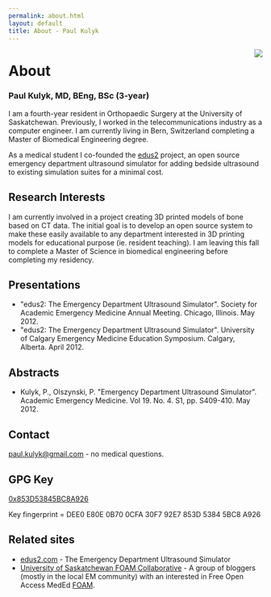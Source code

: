 ```yaml
---
permalink: about.html
layout: default
title: About - Paul Kulyk
---
```


<img style="float:right" src="{{ site.url }}/images/kulyk_floating10.png" >

# About

### Paul Kulyk, MD, BEng, BSc (3-year)

I am a fourth-year resident in Orthopaedic Surgery at the University of Saskatchewan.  Previously, I worked in the telecommunications industry as a computer engineer.  I am currently living in Bern, Switzerland completing a Master of Biomedical Engineering degree.

As a medical student I co-founded the [edus2](http://www.edus2.com) project, an open source emergency department ultrasound simulator for adding bedside ultrasound to existing simulation suites for a minimal cost.


## Research Interests

I am currently involved in a project creating 3D printed models of bone based on CT data.  The initial goal is to develop an open source system to make these easily available to any department interested in 3D printing models for educational purpose (ie. resident teaching).  I am leaving this fall to complete a Master of Science in biomedical engineering before completing my residency.

## Presentations

* "edus2: The Emergency Department Ultrasound Simulator". Society for Academic Emergency Medicine Annual Meeting. Chicago, Illinois. May 2012.
* "edus2: The Emergency Department Ultrasound Simulator". University of Calgary Emergency Medicine Education Symposium. Calgary, Alberta. April 2012. 

## Abstracts

* Kulyk, P., Olszynski, P. "Emergency Department Ultrasound Simulator". Academic Emergency Medicine. Vol 19. No. 4. S1, pp. S409-410. May 2012.

## Contact

[paul.kulyk@gmail.com](mailto:paul.kulyk@gmail.com) - no medical questions.

## GPG Key

[0x853D53845BC8A926](853D53845BC8A926.asc)

Key fingerprint = DEE0 E80E 0B70 0CFA 30F7  92E7 853D 5384 5BC8 A926

## Related sites

* [edus2.com](http://www.edus2.com) - The Emergency Department Ultrasound Simulator
* [University of Saskatchewan FOAM Collaborative](https://wiki.usask.ca/display/FOAMusask/USask+FOAM+Collaborative) - A group of bloggers (mostly in the local EM community) with an interested in Free Open Access MedEd [FOAM](http://lifeinthefastlane.com/foam/).
